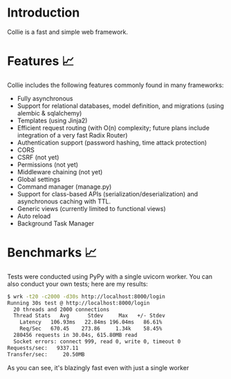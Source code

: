 # Introduction
Collie is a fast and simple web framework.

# Features 📈
Collie includes the following features commonly found in many frameworks:
- Fully asynchronous 
- Support for relational databases, model definition, and migrations (using alembic & sqlalchemy)
- Templates (using Jinja2)
- Efficient request routing (with O(n) complexity; future plans include integration of a very fast Radix Router)
- Authentication support (password hashing, time attack protection)
- CORS
- CSRF (not yet)
- Permissions (not yet)
- Middleware chaining (not yet)
- Global settings
- Command manager (manage.py)
- Support for class-based APIs (serialization/deserialization) and asynchronous caching with TTL.
- Generic views (currently limited to functional views)
- Auto reload
- Background Task Manager

# Benchmarks 📈
Tests were conducted using PyPy with a single uvicorn worker. You can also conduct your own tests; here are my results:
```bash
$ wrk -t20 -c2000 -d30s http://localhost:8000/login
Running 30s test @ http://localhost:8000/login
  20 threads and 2000 connections
  Thread Stats   Avg      Stdev     Max   +/- Stdev
    Latency   106.93ms   22.84ms 196.04ms   86.61%
    Req/Sec   670.45    273.86     1.34k    58.45%
  280456 requests in 30.04s, 615.80MB read
  Socket errors: connect 999, read 0, write 0, timeout 0
Requests/sec:   9337.11
Transfer/sec:     20.50MB
```
As you can see, it's blazingly fast even with just a single worker
